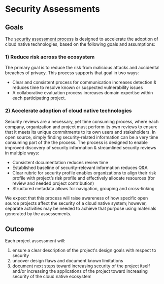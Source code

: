 # Security Assessments

## Goals
The [security assessment process](guide) is designed to accelerate the adoption
of cloud native technologies, based on the following goals and assumptions:

### 1) Reduce risk across the ecosystem

The primary goal is to reduce the risk from malicious attacks and accidental breaches of privacy. This process supports that goal in two ways:

   * Clear and consistent process for communication increases detection &
   reduces time to resolve known or suspected vulnerability issues
   * A collaborative evaluation process increases domain expertise
   within each participating project.

### 2) Accelerate adoption of cloud native technologies

Security reviews are a necessary, yet time consuming process, where each
company, organization and project must perform its own reviews to ensure
that it meets its unique commitments to its own users and stakeholders.
In open source, simply finding security-related information can be a very
time consuming part of the the process. The process is designed to enable improved discovery of security information & streamlined security reviews in multiple ways:

   * Consistent documentation reduces review time
   * Established baseline of security-relevant information reduces Q&A
   * Clear rubric for security profile enables organizations to align their
   risk profile with project’s risk profile and effectively allocate resources
   (for review and needed project contribution)
   * Structured metadata allows for navigation, grouping and cross-linking

We expect that this process will raise awareness of how specific open source
projects affect the security of a cloud native system; however, separate
activities may be needed to achieve that purpose using materials generated by
the assessements.

## Outcome

Each project assessment will:
1. ensure a clear description of the project's design goals with respect to
security
2. uncover design flaws and document known limitations
3. document next steps toward increasing security of the project itself and/or
increasing the applications of the project toward increasing security of the
cloud native ecosystem


